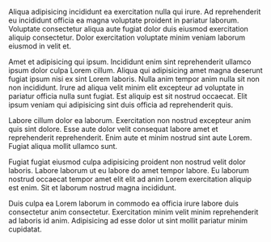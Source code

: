 Aliqua adipisicing incididunt ea exercitation nulla qui irure. Ad reprehenderit eu incididunt officia ea magna voluptate proident in pariatur laborum. Voluptate consectetur aliqua aute fugiat dolor duis eiusmod exercitation aliquip consectetur. Dolor exercitation voluptate minim veniam laborum eiusmod in velit et.

Amet et adipisicing qui ipsum. Incididunt enim sint reprehenderit ullamco ipsum dolor culpa Lorem cillum. Aliqua qui adipisicing amet magna deserunt fugiat ipsum nisi ex sint Lorem laboris. Nulla anim tempor anim nulla sit non non incididunt. Irure ad aliqua velit minim elit excepteur ad voluptate in pariatur officia nulla sunt fugiat. Est aliquip est sit nostrud occaecat. Elit ipsum veniam qui adipisicing sint duis officia ad reprehenderit quis.

Labore cillum dolor ea laborum. Exercitation non nostrud excepteur anim quis sint dolore. Esse aute dolor velit consequat labore amet et reprehenderit reprehenderit. Enim aute et minim nostrud sint aute Lorem. Fugiat aliqua mollit ullamco sunt.

Fugiat fugiat eiusmod culpa adipisicing proident non nostrud velit dolor laboris. Labore laborum ut eu labore do amet tempor labore. Eu laborum nostrud occaecat tempor amet elit elit ad anim Lorem exercitation aliquip est enim. Sit et laborum nostrud magna incididunt.

Duis culpa ea Lorem laborum in commodo ea officia irure labore duis consectetur anim consectetur. Exercitation minim velit minim reprehenderit ad laboris id anim. Adipisicing ad esse dolor ut sint mollit pariatur minim cupidatat.
